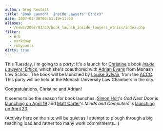 ```yaml
---
author: Greg Restall
title: "Book Launch!  Inside Lawyers' Ethics"
date: 2007-03-30T06:51:19+11:00
aliases:
  - /news/2007/03/30/book_launch_inside_lawyers_ethics/index.php
filter:
  - erb
  - markdown
  - rubypants
dirty: true
---
```


This Tuesday, I'm going to a *party*: It's a launch for [Christine](http://www.law.unimelb.edu.au/staff/Christine%20Parker)'s book *[Inside Lawyers' Ethics](http://www.amazon.com/Inside-Lawyers-Ethics-Christine-Parker/dp/0521546648/consequentlyorg)*, which she's coauthored with [Adrian Evans](http://www.law.monash.edu.au/staff/aevans.html) from Monash Law School.  The book will be launched by [Louise Sylvan](http://www.accc.gov.au/content/index.phtml/itemId/414787), from the [ACCC](http://www.accc.gov.au/).  This party will be held at the Monash University Law Chambers in the city.

Congratulations, Christine and Adrian!

It seems to be the season for book launches.  [Simon Holt](http://simoncareyholt.typepad.com/)'s *God Next Door* is [launching on April 19](http://simoncareyholt.typepad.com/weblog/2007/03/god_next_door.html) and [Matt Carter](http://braininavat.net/)'s *Minds and Computers* is [launching on April 23](http://braininavat.net/weblog/archives/000407.html).

(Activity here on the site will be quiet as I attempt to plough through a big teaching load and rather too many work commitments...)
